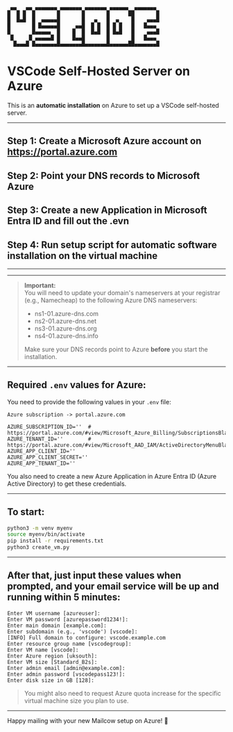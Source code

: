 ```
 ▄▄   ▄▄ ▄▄▄▄▄▄▄ ▄▄▄▄▄▄▄ ▄▄▄▄▄▄▄ ▄▄▄▄▄▄  ▄▄▄▄▄▄▄
█  █ █  █       █       █       █      ██       █
█  █▄█  █  ▄▄▄▄▄█       █   ▄   █  ▄    █    ▄▄▄█
█       █ █▄▄▄▄▄█     ▄▄█  █ █  █ █ █   █   █▄▄▄
█       █▄▄▄▄▄  █    █  █  █▄█  █ █▄█   █    ▄▄▄█
 █     █ ▄▄▄▄▄█ █    █▄▄█       █       █   █▄▄▄
  █▄▄▄█ █▄▄▄▄▄▄▄█▄▄▄▄▄▄▄█▄▄▄▄▄▄▄█▄▄▄▄▄▄██▄▄▄▄▄▄▄█

```

# VSCode Self-Hosted Server on Azure

This is an **automatic installation** on Azure to set up a VSCode self-hosted server.

---

## Step 1: Create a Microsoft Azure account on https://portal.azure.com

## Step 2: Point your DNS records to Microsoft Azure

## Step 3: Create a new Application in Microsoft Entra ID and fill out the .evn

## Step 4: Run setup script for automatic software installation on the virtual machine

---

---

> **Important:**  
> You will need to update your domain's nameservers at your registrar (e.g., Namecheap) to the following Azure DNS nameservers:
>
> - ns1-01.azure-dns.com
> - ns2-01.azure-dns.net
> - ns3-01.azure-dns.org
> - ns4-01.azure-dns.info
>
> Make sure your DNS records point to Azure **before** you start the installation.

---

## Required `.env` values for Azure:

You need to provide the following values in your `.env` file:

```
Azure subscription -> portal.azure.com

AZURE_SUBSCRIPTION_ID=''  # https://portal.azure.com/#view/Microsoft_Azure_Billing/SubscriptionsBladeV2
AZURE_TENANT_ID=''        # https://portal.azure.com/#view/Microsoft_AAD_IAM/ActiveDirectoryMenuBlade/~/Overview
AZURE_APP_CLIENT_ID=''
AZURE_APP_CLIENT_SECRET=''
AZURE_APP_TENANT_ID=''
```

You also need to create a new Azure Application in Azure Entra ID (Azure Active Directory) to get these credentials.

---

## To start:

```bash
python3 -m venv myenv
source myenv/bin/activate
pip install -r requirements.txt
python3 create_vm.py
```

---

## After that, just input these values when prompted, and your email service will be up and running within 5 minutes:

```
Enter VM username [azureuser]:
Enter VM password [azurepassword1234!]:
Enter main domain [example.com]:
Enter subdomain (e.g., 'vscode') [vscode]:
[INFO] Full domain to configure: vscode.example.com
Enter resource group name [vscodegroup]:
Enter VM name [vscode]:
Enter Azure region [uksouth]:
Enter VM size [Standard_B2s]:
Enter admin email [admin@example.com]:
Enter admin password [vscodepass123!]:
Enter disk size in GB [128]:
```

> You might also need to request Azure quota increase for the specific virtual machine size you plan to use.

---

Happy mailing with your new Mailcow setup on Azure! 🚀
